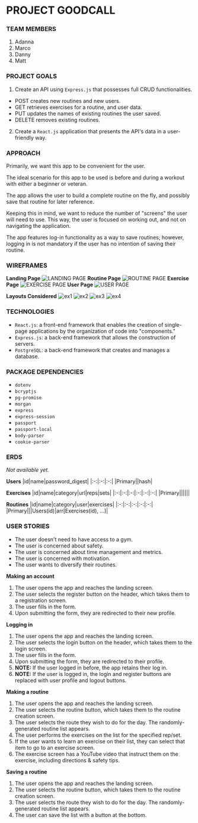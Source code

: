 

# PROJECT GOODCALL

### TEAM MEMBERS

1. Adanna
2. Marco
3. Danny
4. Matt

### PROJECT GOALS

1. Create an API using `Express.js` that possesses full CRUD functionalities.
- POST creates new routines and new users.
- GET retrieves exercises for a routine, and user data.
- PUT updates the names of existing routines the user saved.
- DELETE removes existing routines.
2. Create a `React.js` application that presents the API's data in a user-friendly way.

### APPROACH

Primarily, we want this app to be convenient for the user.

The ideal scenario for this app to be used is before and during a workout with either a beginner or veteran.

The app allows the user to build a complete routine on the fly, and possibly save that routine for later reference.

Keeping this in mind, we want to reduce the number of "screens" the user will need to use. This way, the user is focused on working out, and not on navigating the application.

The app features log-in functionality as a way to save routines; however, logging in is not mandatory if the user has no intention of saving their routine.

### WIREFRAMES

**Landing Page**
![LANDING PAGE](https://i.imgur.com/GFbUedP.jpg)
**Routine Page**
![ROUTINE PAGE](https://i.imgur.com/GWk8oQu.jpg)
**Exercise Page**
![EXERCISE PAGE](https://i.imgur.com/8KhujYq.jpg)
**User Page**
![USER PAGE](https://i.imgur.com/LVx2hUx.jpg)

**Layouts Considered**
![ex1](https://i.imgur.com/KwBGOAg.jpg)
![ex2](https://i.imgur.com/0UsJrtz.jpg)
![ex3](https://i.imgur.com/jZJZp9c.jpg)
![ex4](https://i.imgur.com/t0WShso.jpg)

### TECHNOLOGIES

- `React.js`: a front-end framework that enables the creation of single-page applications by the organization of code into "components."
- `Express.js`: a back-end framework that allows the construction of servers.
- `PostgreSQL`: a back-end framework that creates and manages a database.

### PACKAGE DEPENDENCIES

- `dotenv`
- `bcryptjs`
- `pg-promise`
- `morgan`
- `express`
- `express-session`
- `passport`
- `passport-local`
- `body-parser`
- `cookie-parser`

### ERDS

_Not available yet._

**Users**
|id|name|password_digest|
|:-:|:-:|:-:|
|Primary||hash|

**Exercises**
|id|name|category|url|reps|sets|
|:-:|:-:|:-:|:-:|:-:|:-:|
|Primary||||||

**Routines**
|id|name|category|user|exercises|
|:-:|:-:|:-:|:-:|:-:|
|Primary|||Users(id)|arr[Exercises(id), ...]|

### USER STORIES

- The user doesn't need to have access to a gym.
- The user is concerned about safety.
- The user is concerned about time management and metrics.
- The user is concerned with motivation.
- The user wants to diversify their routines.

**Making an account**
1. The user opens the app and reaches the landing screen.
2. The user selects the register button on the header, which takes them to a registration screen.
3. The user fills in the form.
4. Upon submitting the form, they are redirected to their new profile.

**Logging in**
1. The user opens the app and reaches the landing screen.
2. The user selects the login button on the header, which takes them to the login screen.
3. The user fills in the form.
4. Upon submitting the form, they are redirected to their profile.
5. **NOTE:** If the user logged in before, the app retains their log in.
5. **NOTE:** If the user is logged in, the login and register buttons are replaced with user profile and logout buttons.

**Making a routine**
1. The user opens the app and reaches the landing screen.
2. The user selects the routine button, which takes them to the routine creation screen.
3. The user selects the route they wish to do for the day. The randomly-generated routine list appears.
4. The user performs the exercises on the list for the specified rep/set.
5. If the user wants to learn an exercise on their list, they can select that item to go to an exercise screen.
6. The exercise screen has a YouTube video that instruct them on the exercise, including directions & safety tips.

**Saving a routine**
1. The user opens the app and reaches the landing screen.
2. The user selects the routine button, which takes them to the routine creation screen.
3. The user selects the route they wish to do for the day. The randomly-generated routine list appears.
4. The user can save the list with a button at the bottom.
